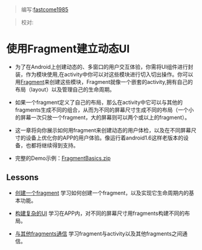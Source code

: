 > 编写:[fastcome1985](https://github.com/fastcome1985 "fastcome1985")

> 校对:


# 使用Fragment建立动态UI

* 为了在Android上创建动态的、多窗口的用户交互体验，你需将UI组件进行封装，作为模块使用,在activity中你可以对这些模块进行切入切出操作。你可以用[Fragment](http://developer.android.com/intl/zh-cn/reference/android/app/Fragment.html "fragment")来创建这些模块，Fragment就像一个嵌套的activity,拥有自己的布局（layout）以及管理自己的生命周期。

* 如果一个fragment定义了自己的布局，那么在activity中它可以与其他的fragments生成不同的组合，从而为不同的屏幕尺寸生成不同的布局（一个小的屏幕一次只放一个fragment，大的屏幕则可以两个或以上的fragment）。

* 这一章将向你展示如何用fragment来创建动态的用户体检，以及在不同屏幕尺寸的设备上优化你的APP的用户体验。像运行着android1.6这样老版本的设备，也都将继续得到支持。

* 完整的Demo示例：[FragmentBasics.zip](developer.android.com/shareables/training/FragmentBasics.zip "FragmentBasics.zip")


## Lessons

* [创建一个fragment](creating.html)
  学习如何创建一个fragment，以及实现它生命周期内的基本功能。

* [构建复杂的UI](fragment-ui.html)
  学习在APP内，对不同的屏幕尺寸用fragments构建不同的布局。

* [与其他fragments通信](communicating.html)
  学习fragment与activity以及其他fragments之间通信。

